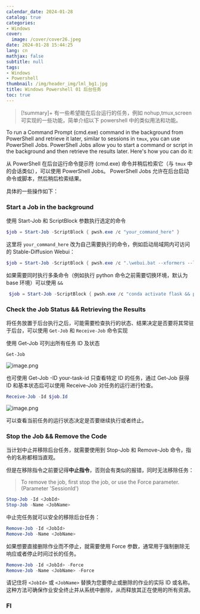 ```yaml
---
calendar_date: 2024-01-28
catalog: true
categories:
- Windows
cover:
  image: /cover/cover26.jpeg
date: 2024-01-28 15:44:25
lang: cn
mathjax: false
subtitle: null
tags:
- Windows
- Powershell
thumbnail: /img/header_img/lml_bg1.jpg
title: Windows Powershell 01 后台任务
toc: true
---
```


>[!summary]+
> 有一些希望能在后台运行的任务，例如 nohup,tmux,screen 可实现的一些功能，简单介绍以下 powershell 中的类似用法和功能。

To run a Command Prompt (cmd.exe) command in the background from PowerShell and retrieve it later, similar to sessions in `tmux`, you can use PowerShell Jobs. PowerShell Jobs allow you to start a command or script in the background and then retrieve the results later. Here's how you can do it:

从 PowerShell 在后台运行命令提示符 (cmd.exe) 命令并稍后检索它（与 `tmux` 中的会话类似），可以使用 PowerShell Jobs。 PowerShell Jobs 允许在后台启动命令或脚本，然后稍后检索结果。

具体的一些操作如下：

### Start a Job in the background

使用 Start-Job 和 ScriptBlock 参数执行选定的命令

```powershell
$job = Start-Job -ScriptBlock { pwsh.exe /c "your_command_here" }
```

这里将 `your_command_here` 改为自己需要执行的命令，例如启动局域网内可访问的 Stable-Diffusion Webui：

```powershell
$job = Start-Job -ScriptBlock { pwsh.exe /c ".\webui.bat --xformers --listen" }
```

如果需要同时执行多条命令（例如执行 python 命令之前需要切换环境，默认为 base 环境）可以使用 `&&`

```powershell
 $job = Start-Job -ScriptBlock { pwsh.exe /c "conda activate flask && python .\app.py" }
```



### **Check the Job Status** && **Retrieving the Results**

将任务放置于后台执行之后，可能需要检查执行的状态、结果决定是否要将其常驻于后台，可以使用 `Get-Job` 和 `Receive-Job` 命令实现

使用 Get-Job 可列出所有任务 ID 及状态

```poewrshell
Get-Job
```

![image.png](https://picture-bed-001-1310572365.cos.ap-guangzhou.myqcloud.com/3070PC/20240128155711.png)

也可使用 Get-Job -ID your-task-id 只查看特定 ID 的任务，通过 Get-Job 获得 ID 和基本状态后可以使用 Receive-Job 对任务的运行进行检查。

```powershell
Receive-Job -Id $job.Id
```

![image.png](https://picture-bed-001-1310572365.cos.ap-guangzhou.myqcloud.com/3070PC/20240128160103.png)

可以查看当前任务的运行状态决定是否要继续执行或者终止。

### **Stop the Job** && Remove the Code

当计划中止并移除后台任务，就需要使用到 Stop-Job 和 Remove-Job 命令，指令的名称都相当直观。

但是在移除指令之前要记得**中止指令**，否则会有类似的报错，同时无法移除任务：

> To remove the job, first stop the job, or use the Force parameter. (Parameter 'SessionId')

```powershell
Stop-Job -Id <JobId>
Stop-Job -Name <JobName>
```

中止完任务就可以安全的移除后台任务：

```powershell
Remove-Job -Id <JobId>
Remove-Job -Name <JobName>
```

如果想要直接删除作业而不停止，就需要使用 Force 参数，通常用于强制删除无响应或者停止时间过长的任务。

```powershell
Remove-Job -Id <JobId> -Force
Remove-Job -Name <JobName> -Force
```

请记住将 `<JobId>` 或 `<JobName>` 替换为您要停止或删除的作业的实际 ID 或名称。这种方法可确保作业安全终止并从系统中删除，从而释放其正在使用的所有资源。

### FI